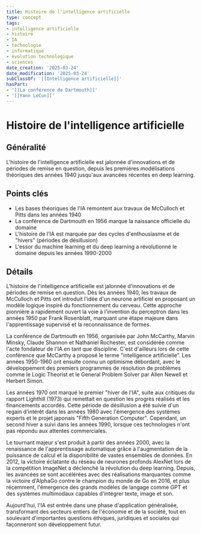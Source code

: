 ```yaml
---
title: Histoire de l'intelligence artificielle
type: concept
tags:
- intelligence artificielle
- histoire
- IA
- technologie
- informatique
- évolution technologique
- sciences
date_creation: '2025-03-24'
date_modification: '2025-03-24'
subClassOf: '[[Intelligence artificielle]]'
hasPart:
- '[[La conférence de Dartmouth]]'
- '[[Yann LeCun]]'
---
```

# Histoire de l'intelligence artificielle

## Généralité

L'histoire de l'intelligence artificielle est jalonnée d'innovations et de périodes de remise en question, depuis les premières modélisations théoriques des années 1940 jusqu'aux avancées récentes en deep learning.

## Points clés

- Les bases théoriques de l'IA remontent aux travaux de McCulloch et Pitts dans les années 1940
- La conférence de Dartmouth en 1956 marque la naissance officielle du domaine
- L'histoire de l'IA est marquée par des cycles d'enthousiasme et de "hivers" (périodes de désillusion)
- L'essor du machine learning et du deep learning a révolutionné le domaine depuis les années 1990-2000

## Détails

L'histoire de l'intelligence artificielle est jalonnée d'innovations et de périodes de remise en question. Dès les années 1940, les travaux de McCulloch et Pitts ont introduit l'idée d'un neurone artificiel en proposant un modèle logique inspiré du fonctionnement du cerveau. Cette approche pionnière a rapidement ouvert la voie à l'invention du perceptron dans les années 1950 par Frank Rosenblatt, marquant une étape majeure dans l'apprentissage supervisé et la reconnaissance de formes.

La conférence de Dartmouth en 1956, organisée par John McCarthy, Marvin Minsky, Claude Shannon et Nathaniel Rochester, est considérée comme l'acte fondateur de l'IA en tant que discipline. C'est d'ailleurs lors de cette conférence que McCarthy a proposé le terme "intelligence artificielle". Les années 1950-1960 ont ensuite connu un optimisme débordant, avec le développement des premiers programmes de résolution de problèmes comme le Logic Theorist et le General Problem Solver par Allen Newell et Herbert Simon.

Les années 1970 ont marqué le premier "hiver de l'IA", suite aux critiques du rapport Lighthill (1973) qui remettait en question les progrès réalisés et les financements accordés. Cette période de désillusion a été suivie d'un regain d'intérêt dans les années 1980 avec l'émergence des systèmes experts et le projet japonais "Fifth Generation Computer". Cependant, un second hiver a suivi dans les années 1990, lorsque ces technologies n'ont pas répondu aux attentes commerciales.

Le tournant majeur s'est produit à partir des années 2000, avec la renaissance de l'apprentissage automatique grâce à l'augmentation de la puissance de calcul et la disponibilité de vastes ensembles de données. En 2012, la victoire éclatante du réseau de neurones profonds AlexNet lors de la compétition ImageNet a déclenché la révolution du deep learning. Depuis, les avancées se sont accélérées avec des réalisations marquantes comme la victoire d'AlphaGo contre le champion du monde de Go en 2016, et plus récemment, l'émergence des grands modèles de langage comme GPT et des systèmes multimodaux capables d'intégrer texte, image et son.

Aujourd'hui, l'IA est entrée dans une phase d'application généralisée, transformant des secteurs entiers de l'économie et de la société, tout en soulevant d'importantes questions éthiques, juridiques et sociales qui façonneront son développement futur.